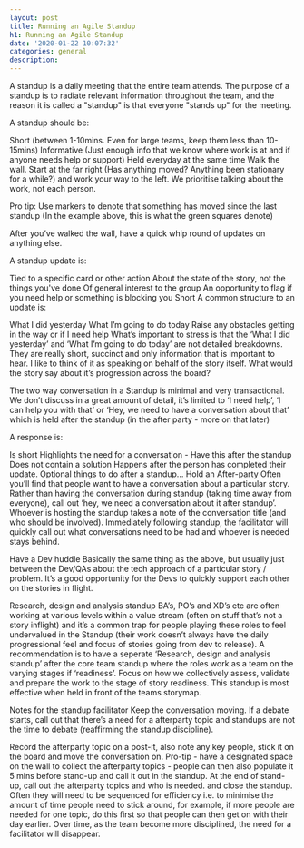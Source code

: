 ```yaml
---
layout: post
title: Running an Agile Standup
h1: Running an Agile Standup
date: '2020-01-22 10:07:32'
categories: general
description: 
---
```


A standup is a daily meeting that the entire team attends. The purpose of a standup is to radiate relevant information throughout the team, and the reason it is called a "standup" is that everyone "stands up" for the meeting.

A standup should be:

Short (between 1-10mins. Even for large teams, keep them less than 10-15mins)
Informative (Just enough info that we know where work is at and if anyone needs help or support)
Held everyday at the same time
Walk the wall. Start at the far right (Has anything moved? Anything been stationary for a while?) and work your way to the left. We prioritise talking about the work, not each person.



Pro tip: Use markers to denote that something has moved since the last standup (In the example above, this is what the green squares denote)

After you’ve walked the wall, have a quick whip round of updates on anything else.

A standup update is:

Tied to a specific card or other action
About the state of the story, not the things you've done
Of general interest to the group
An opportunity to flag if you need help or something is blocking you
Short
A common structure to an update is:

What I did yesterday
What I’m going to do today
Raise any obstacles getting in the way or if I need help
What’s important to stress is that the ‘What I did yesterday’ and ‘What I’m going to do today’ are not detailed breakdowns. They are really short, succinct and only information that is important to hear. I like to think of it as speaking on behalf of the story itself. What would the story say about it’s progression across the board?



The two way conversation in a Standup is minimal and very transactional. We don’t discuss in a great amount of detail, it’s limited to ‘I need help’, ‘I can help you with that’ or ‘Hey, we need to have a conversation about that’ which is held after the standup (in the after party - more on that later)

A response is:

Is short
Highlights the need for a conversation - Have this after the standup
Does not contain a solution
Happens after the person has completed their update.
Optional things to do after a standup...
Hold an After-party
Often you’ll find that people want to have a conversation about a particular story. Rather than having the conversation during standup (taking time away from everyone), call out ‘hey, we need a conversation about it after standup’. Whoever is hosting the standup takes a note of the conversation title (and who should be involved). Immediately following standup, the facilitator will quickly call out what conversations need to be had and whoever is needed stays behind.

Have a Dev huddle
Basically the same thing as the above, but usually just between the Dev/QAs about the tech approach of a particular story / problem. It’s a good opportunity for the Devs to quickly support each other on the stories in flight.

Research, design and analysis standup
BA’s, PO’s and XD’s etc are often working at various levels within a value stream (often on stuff that’s not a story inflight) and it’s a common trap for people playing these roles to feel undervalued in the Standup (their work doesn’t always have the daily progressional feel and focus of stories going from dev to release).
A recommendation is to have a seperate ‘Research, design and analysis standup’ after the core team standup where the roles work as a team on the varying stages if ‘readiness’. 
Focus on how we collectively assess, validate and prepare the work to the stage of story readiness. This standup is most effective when held in front of the teams storymap.



Notes for the standup facilitator
Keep the conversation moving. If a debate starts, call out that there’s a need for a afterparty topic and standups are not the time to debate (reaffirming the standup discipline).

Record the afterparty topic on a post-it, also note any key people, stick it on the board and move the conversation on.
Pro-tip - have a designated space on the wall to collect the afterparty topics - people can then also populate it 5 mins before stand-up and call it out in the standup.
At the end of stand-up, call out the afterparty topics and who is needed. and close the standup. Often they will need to be sequenced for efficiency i.e. to minimise the amount of time people need to stick around, for example, if more people are needed for one topic, do this first so that people can then get on with their day earlier.
Over time, as the team become more disciplined, the need for a facilitator will disappear.







